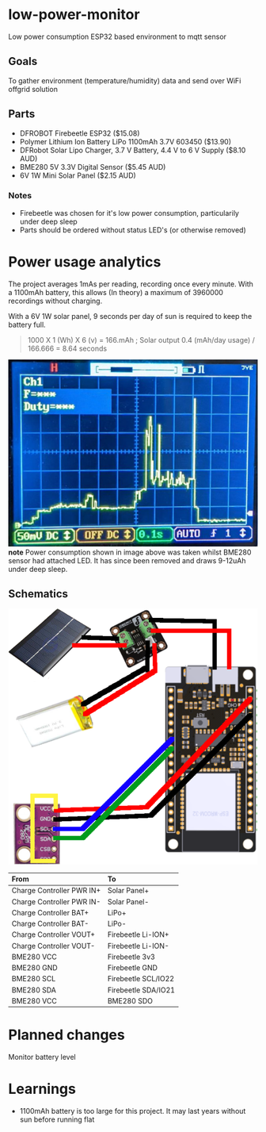 # low-power-monitor
Low power consumption ESP32 based environment to mqtt sensor

## Goals
To gather environment (temperature/humidity) data and send over WiFi offgrid solution

## Parts
* DFROBOT Firebeetle ESP32 ($15.08)
* Polymer Lithium Ion Battery LiPo 1100mAh 3.7V 603450 ($13.90)
* DFRobot Solar Lipo Charger, 3.7 V Battery, 4.4 V to 6 V Supply ($8.10 AUD)
* BME280 5V 3.3V Digital Sensor ($5.45 AUD)
* 6V 1W Mini Solar Panel ($2.15 AUD)

### Notes
* Firebeetle was chosen for it's low power consumption, particularily under deep sleep
* Parts should be ordered without status LED's (or otherwise removed) 

# Power usage analytics
The project averages 1mAs per reading, recording once every minute.
With a 1100mAh battery, this allows (In theory) a maximum of 3960000 recordings without charging.

With a 6V 1W solar panel, 9 seconds per day of sun is required to keep the battery full.
> 1000 X 1 (Wh) X 6 (v) = 166.mAh ; Solar output
> 0.4 (mAh/day usage) / 166.666 = 8.64 seconds

![Power Consumpion](usage.png?raw=true "Power Consumption")
__note__ Power consumption shown in image above was taken whilst BME280 sensor had attached LED. It has since been removed
and draws 9-12uAh under deep sleep.

## Schematics
![High Level Connectivity](high-level-connectivity.png?raw=true "High level connectivity")

|         From              |           To              |
|:---                       |           :---            |
| Charge Controller PWR IN+ | Solar Panel+              |
| Charge Controller PWR IN- | Solar Panel-              |
| Charge Controller BAT+    | LiPo+                     |
| Charge Controller BAT-    | LiPo-                     |
| Charge Controller VOUT+   | Firebeetle Li-ION+        |
| Charge Controller VOUT-   | Firebeetle Li-ION-        |
| BME280 VCC                | Firebeetle 3v3            |
| BME280 GND                | Firebeetle GND            |
| BME280 SCL                | Firebeetle SCL/IO22       |
| BME280 SDA                | Firebeetle SDA/IO21       |
| BME280 VCC                | BME280 SDO                |

# Planned changes
Monitor battery level

# Learnings
* 1100mAh battery is too large for this project. It may last years without sun before running flat
